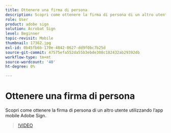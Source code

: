 ```yaml
---
title: Ottenere una firma di persona
description: Scopri come ottenere la firma di persona di un altro utente utilizzando l’app mobile Adobe Sign
role: User
product: adobe sign
solution: Acrobat Sign
level: Beginner
topic-revisit: Mobile
thumbnail: 17362.jpg
exl-id: 0b45fb6b-170e-4842-8627-dd9f0bc7b25d
source-git-commit: 47575efa552da55b3ebde308c182432ab29392db
workflow-type: tm+mt
source-wordcount: '40'
ht-degree: 0%

---
```


# Ottenere una firma di persona

Scopri come ottenere la firma di persona di un altro utente utilizzando l’app mobile Adobe Sign.

>[!VIDEO](https://video.tv.adobe.com/v/17362?hidetitle=true)
